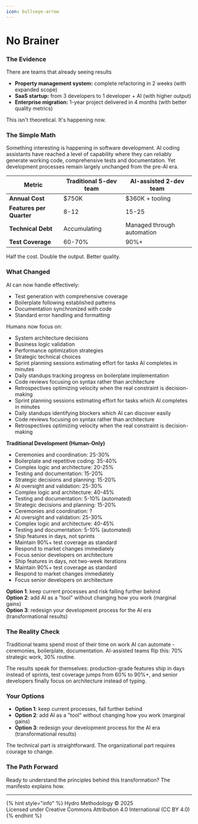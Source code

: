```yaml
---
icon: bullseye-arrow
---
```


# No Brainer

### The Evidence

There are teams that already seeing results

* **Property management system:** complete refactoring in 2 weeks (with expanded scope)
* **SaaS startup:** from 3 developers to 1 developer + AI (with higher output)
* **Enterprise migration:** 1-year project delivered in 4 months (with better quality metrics)

This isn't theoretical. It's happening now.

### The Simple Math

Something interesting is happening in software development. AI coding assistants have reached a level of capability where they can reliably generate working code, comprehensive tests and documentation. Yet development processes remain largely unchanged from the pre-AI era.

| Metric                   | Traditional 5-dev team | AI-assisted 2-dev team     |
| ------------------------ | ---------------------- | -------------------------- |
| **Annual Cost**          | $750K                  | $360K + tooling            |
| **Features per Quarter** | 8-12                   | 15-25                      |
| **Technical Debt**       | Accumulating           | Managed through automation |
| **Test Coverage**        | 60-70%                 | 90%+                       |

Half the cost. Double the output. Better quality.&#x20;

### What Changed

AI can now handle effectively:

* Test generation with comprehensive coverage
* Boilerplate following established patterns
* Documentation synchronized with code
* Standard error handling and formatting

Humans now focus on:

* System architecture decisions
* Business logic validation
* Performance optimization strategies
* Strategic technical choices
* Sprint planning sessions estimating effort for tasks AI completes in minutes
* Daily standups tracking progress on boilerplate implementation
* Code reviews focusing on syntax rather than architecture
* Retrospectives optimizing velocity when the real constraint is decision-making
* Sprint planning sessions estimating effort for tasks which AI completes in minutes
* Daily standups identifying blockers which AI can discover easily
* Code reviews focusing on syntax rather than architecture
* Retrospectives optimizing velocity when the real constraint is decision-making

**Traditional Development (Human-Only)**

* Ceremonies and coordination: 25-30%
* Boilerplate and repetitive coding: 35-40%
* Complex logic and architecture: 20-25%
* Testing and documentation: 15-20%
* Strategic decisions and planning: 15-20%
* AI oversight and validation: 25-30%
* Complex logic and architecture: 40-45%
* Testing and documentation: 5-10% (automated)
* Strategic decisions and planning: 15-20%
* Ceremonies and coordination: ?
* AI oversight and validation: 25-30%
* Complex logic and architecture: 40-45%
* Testing and documentation: 5-10% (automated)
* Ship features in days, not sprints
* Maintain 90%+ test coverage as standard
* Respond to market changes immediately
* Focus senior developers on architecture
* Ship features in days, not two-week iterations
* Maintain 90%+ test coverage as standard
* Respond to market changes immediately
* Focus senior developers on architecture

**Option 1**: keep current processes and risk falling further behind\
**Option 2**: add AI as a "tool" without changing how you work (marginal gains)\
**Option 3**: redesign your development process for the AI era (transformational results)

### The Reality Check

Traditional teams spend most of their time on work AI can automate - ceremonies, boilerplate, documentation. AI-assisted teams flip this: 70% strategic work, 30% routine.

The results speak for themselves: production-grade features ship in days instead of sprints, test coverage jumps from 60% to 90%+, and senior developers finally focus on architecture instead of typing.

### Your Options

* **Option 1**: keep current processes, fall further behind&#x20;
* **Option 2**: add AI as a "tool" without changing how you work (marginal gains)&#x20;
* **Option 3**: redesign your development process for the AI era (transformational results)

The technical part is straightforward. The organizational part requires courage to change.

### The Path Forward

Ready to understand the principles behind this transformation? The manifesto explains how.

***

{% hint style="info" %}
Hydro Methodology © 2025\
Licensed under Creative Commons Attribution 4.0 International (CC BY 4.0)
{% endhint %}
